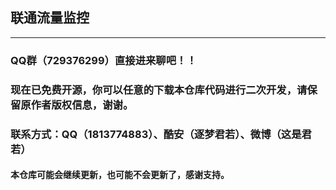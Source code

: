 ## 联通流量监控
****
### QQ群（729376299）直接进来聊吧！！
### 现在已免费开源，你可以任意的下载本仓库代码进行二次开发，请保留原作者版权信息，谢谢。
### 联系方式：QQ（1813774883）、酷安（逐梦君若）、微博（这是君若）
#### 本仓库可能会继续更新，也可能不会更新了，感谢支持。
